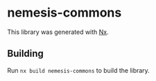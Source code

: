 # nemesis-commons

This library was generated with [Nx](https://nx.dev).

## Building

Run `nx build nemesis-commons` to build the library.
